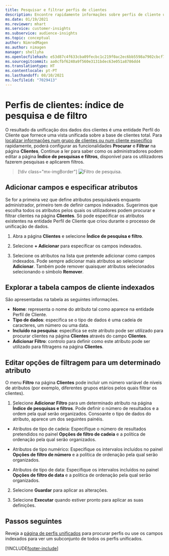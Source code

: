 ```yaml
---
title: Pesquisar e filtrar perfis de clientes
description: Encontre rapidamente informações sobre perfis de cliente unificados e filtre por atributos especificados.
ms.date: 01/19/2021
ms.reviewer: mhart
ms.service: customer-insights
ms.subservice: audience-insights
ms.topic: conceptual
author: NimrodMagen
ms.author: nimagen
manager: shellyha
ms.openlocfilehash: e53d87c4f633cba09fecbc1c219f0ac2ec6bb5598a7902cbcf7398d26d6d7c6b
ms.sourcegitcommit: aa0cfbf6240a9f560e3131bdec63e051a8786dd4
ms.translationtype: HT
ms.contentlocale: pt-PT
ms.lasthandoff: 08/10/2021
ms.locfileid: "7029413"
---
```

# <a name="customer-profiles-search--filter-index"></a>Perfis de clientes: índice de pesquisa e de filtro

O resultado da unificação dos dados dos clientes é uma entidade Perfil do Cliente que fornece uma vista unificada sobre a base de clientes total. Para [localizar informações num grupo de clientes ou num cliente específico](customer-profiles.md) rapidamente, poderá configurar as funcionalidades **Procurar** e **Filtrar** na página **Clientes**. Continue a ler para saber como os administradores podem editar a página **Índice de pesquisas e filtros**, disponível para os utilizadores fazerem pesquisas e aplicarem filtros.

> [!div class="mx-imgBorder"]
> ![Filtro de pesquisa.](media/search-filter.png "Filtro de pesquisa")

## <a name="add-fields-and-specify-attributes"></a>Adicionar campos e especificar atributos

Se for a primeira vez que define atributos pesquisáveis enquanto administrador, primeiro tem de definir campos indexados. Sugerimos que escolha todos os atributos pelos quais os utilizadores podem procurar e filtrar clientes na página **Clientes**. Só pode especificar os atributos existentes na entidade Perfil de Cliente que criou durante o processo de unificação de dados.

1. Abra a página **Clientes** e selecione **Índice de pesquisa e filtro**.

2. Selecione **+ Adicionar** para especificar os campos indexados.

3. Selecione os atributos na lista que pretende adicionar como campos indexados. Pode sempre adicionar mais atributos ao selecionar **Adicionar**. Também pode remover quaisquer atributos selecionados selecionando o símbolo **Remover**.

## <a name="explore-the-indexed-customer-fields-table"></a>Explorar a tabela campos de cliente indexados

São apresentadas na tabela as seguintes informações.

- **Nome**: representa o nome do atributo tal como aparece na entidade Perfil de Cliente.
- **Tipo de dados**: especifica se o tipo de dados é uma cadeia de caracteres, um número ou uma data.
- **Incluído na pesquisa**: especifica se este atributo pode ser utilizado para procurar clientes na página **Clientes** através do campo **Clientes**.
- **Adicionar Filtro**: controlo para definir como este atributo pode ser utilizado para filtragens na página **Clientes**.

## <a name="editing-filtering-options-for-a-given-attribute"></a>Editar opções de filtragem para um determinado atributo

O menu **Filtro** na página **Clientes** pode incluir um número variável de níveis de atributos (por exemplo, diferentes grupos etários pelos quais filtrar os clientes).

1. Selecione **Adicionar Filtro** para um determinado atributo na página **Índice de pesquisas e filtros**. Pode definir o número de resultados e a ordem pela qual serão organizados. Consoante o tipo de dados do atributo, aparece um dos seguintes painéis.

- Atributos de tipo de cadeia: Especifique o número de resultados pretendidos no painel **Opções de filtro de cadeia** e a política de ordenação pela qual serão organizados.

- Atributos de tipo numérico: Especifique os intervalos incluídos no painel **Opções de filtro de número** e a política de ordenação pela qual serão organizados.

- Atributos de tipo de data: Especifique os intervalos incluídos no painel **Opções de filtro de data** e a política de ordenação pela qual serão organizados.

2. Selecione **Guardar** para aplicar as alterações.

3. Selecione **Executar** quando estiver pronto para aplicar as suas definições.

## <a name="next-steps"></a>Passos seguintes

Reveja a [página de perfis unificados](customer-profiles.md) para procurar perfis ou use os campos indexados para ver um subconjunto de todos os perfis unificados.


[!INCLUDE[footer-include](../includes/footer-banner.md)]